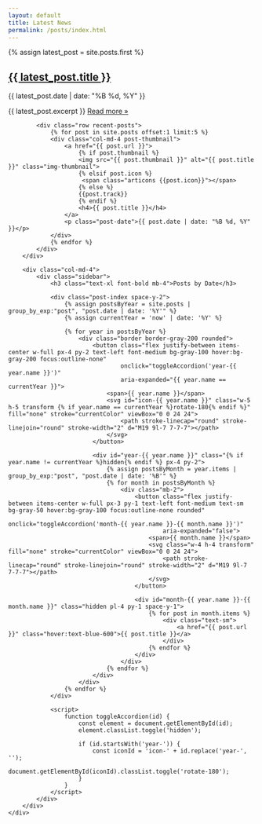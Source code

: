 ```yaml
---
layout: default
title: Latest News
permalink: /posts/index.html
---
```


<div class="container">
    <div class="row">
        <div class="col-md-8">
            {% assign latest_post = site.posts.first %}
            <div class="latest-post">
                <h2><a href="{{ latest_post.url }}">{{ latest_post.title }}</a></h2>
                <p class="post-date">{{ latest_post.date | date: "%B %d, %Y" }}</p>
                <div class="post-content">
                    {{ latest_post.excerpt }}
                    <a href="{{ latest_post.url }}" class="read-more">Read more &raquo;</a>
                </div>
            </div>
            
            <div class="row recent-posts">
                {% for post in site.posts offset:1 limit:5 %}
                <div class="col-md-4 post-thumbnail">
                    <a href="{{ post.url }}">
                        {% if post.thumbnail %}
                        <img src="{{ post.thumbnail }}" alt="{{ post.title }}" class="img-thumbnail">
                        {% elsif post.icon %}   
                         <span class="articons {{post.icon}}"></span>
                        {% else %}
                        {{post.track}}
                        {% endif %}
                        <h4>{{ post.title }}</h4>
                    </a>
                    <p class="post-date">{{ post.date | date: "%B %d, %Y" }}</p>
                </div>
                {% endfor %}
            </div>
        </div>
        
        <div class="col-md-4">
            <div class="sidebar">
                <h3 class="text-xl font-bold mb-4">Posts by Date</h3>
                
                <div class="post-index space-y-2">
                    {% assign postsByYear = site.posts | group_by_exp:"post", "post.date | date: '%Y'" %}
                    {% assign currentYear = 'now' | date: '%Y' %}
                    
                    {% for year in postsByYear %}
                        <div class="border border-gray-200 rounded">
                            <button class="flex justify-between items-center w-full px-4 py-2 text-left font-medium bg-gray-100 hover:bg-gray-200 focus:outline-none"
                                    onclick="toggleAccordion('year-{{ year.name }}')"
                                    aria-expanded="{{ year.name == currentYear }}">
                                <span>{{ year.name }}</span>
                                <svg id="icon-{{ year.name }}" class="w-5 h-5 transform {% if year.name == currentYear %}rotate-180{% endif %}" fill="none" stroke="currentColor" viewBox="0 0 24 24">
                                    <path stroke-linecap="round" stroke-linejoin="round" stroke-width="2" d="M19 9l-7 7-7-7"></path>
                                </svg>
                            </button>
                            
                            <div id="year-{{ year.name }}" class="{% if year.name != currentYear %}hidden{% endif %} px-4 py-2">
                                {% assign postsByMonth = year.items | group_by_exp:"post", "post.date | date: '%B'" %}
                                {% for month in postsByMonth %}
                                    <div class="mb-2">
                                        <button class="flex justify-between items-center w-full px-3 py-1 text-left font-medium text-sm bg-gray-50 hover:bg-gray-100 focus:outline-none rounded"
                                                onclick="toggleAccordion('month-{{ year.name }}-{{ month.name }}')"
                                                aria-expanded="false">
                                            <span>{{ month.name }}</span>
                                            <svg class="w-4 h-4 transform" fill="none" stroke="currentColor" viewBox="0 0 24 24">
                                                <path stroke-linecap="round" stroke-linejoin="round" stroke-width="2" d="M19 9l-7 7-7-7"></path>
                                            </svg>
                                        </button>
                                        
                                        <div id="month-{{ year.name }}-{{ month.name }}" class="hidden pl-4 py-1 space-y-1">
                                            {% for post in month.items %}
                                                <div class="text-sm">
                                                    <a href="{{ post.url }}" class="hover:text-blue-600">{{ post.title }}</a>
                                                </div>
                                            {% endfor %}
                                        </div>
                                    </div>
                                {% endfor %}
                            </div>
                        </div>
                    {% endfor %}
                </div>
                
                <script>
                    function toggleAccordion(id) {
                        const element = document.getElementById(id);
                        element.classList.toggle('hidden');
                        
                        if (id.startsWith('year-')) {
                            const iconId = 'icon-' + id.replace('year-', '');
                            document.getElementById(iconId).classList.toggle('rotate-180');
                        }
                    }
                </script>
            </div>
        </div>
    </div>
</div>